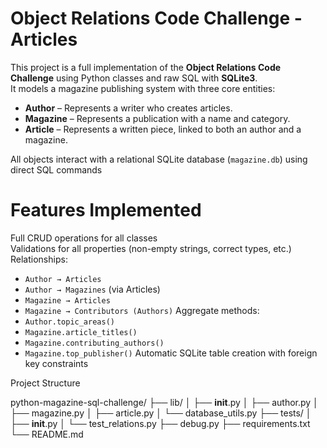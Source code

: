 # Object Relations Code Challenge - Articles
This project is a full implementation of the **Object Relations Code Challenge** using Python classes and raw SQL with **SQLite3**.  
It models a magazine publishing system with three core entities:

- **Author** – Represents a writer who creates articles.  
- **Magazine** – Represents a publication with a name and category.  
- **Article** – Represents a written piece, linked to both an author and a magazine.

All objects interact with a relational SQLite database (`magazine.db`) using direct SQL commands 

# Features Implemented

 Full CRUD operations for all classes  
 Validations for all properties (non-empty strings, correct types, etc.)  
 Relationships:
- `Author → Articles`
- `Author → Magazines` (via Articles)
- `Magazine → Articles`
- `Magazine → Contributors (Authors)`
 Aggregate methods:
- `Author.topic_areas()`
- `Magazine.article_titles()`
- `Magazine.contributing_authors()`
- `Magazine.top_publisher()`
 Automatic SQLite table creation with foreign key constraints

Project Structure

python-magazine-sql-challenge/
├── lib/
│   ├── __init__.py
│   ├── author.py
│   ├── magazine.py
│   ├── article.py
│   └── database_utils.py
├── tests/
│   ├── __init__.py
│   └── test_relations.py
├── debug.py
├── requirements.txt
└── README.md

